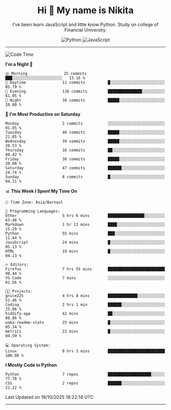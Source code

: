 <h1 align="center">Hi 👋 My name is Nikita</h1>

<p align="center"> I've been learn JavaScript and little know Python. Study on college of Financial University. </p>

<div align="center">

![Python](https://img.shields.io/badge/python-3670A0?style=for-the-badge&logo=python&logoColor=ffdd54)
![JavaScript](https://img.shields.io/badge/javascript-%23323330.svg?style=for-the-badge&logo=javascript&logoColor=%23F7DF1E)

</div>

------

<!--START_SECTION:waka-->
![Code Time](http://img.shields.io/badge/Code%20Time-54%20hrs%204%20mins-blue)

**I'm a Night 🦉** 

```text
🌞 Morning                25 commits          ███░░░░░░░░░░░░░░░░░░░░░░   13.16 % 
🌆 Daytime                11 commits          █░░░░░░░░░░░░░░░░░░░░░░░░   05.79 % 
🌃 Evening                116 commits         ███████████████░░░░░░░░░░   61.05 % 
🌙 Night                  38 commits          █████░░░░░░░░░░░░░░░░░░░░   20.00 % 
```
📅 **I'm Most Productive on Saturday** 

```text
Monday                   2 commits           ░░░░░░░░░░░░░░░░░░░░░░░░░   01.05 % 
Tuesday                  40 commits          █████░░░░░░░░░░░░░░░░░░░░   21.05 % 
Wednesday                39 commits          █████░░░░░░░░░░░░░░░░░░░░   20.53 % 
Thursday                 16 commits          ██░░░░░░░░░░░░░░░░░░░░░░░   08.42 % 
Friday                   38 commits          █████░░░░░░░░░░░░░░░░░░░░   20.00 % 
Saturday                 47 commits          ██████░░░░░░░░░░░░░░░░░░░   24.74 % 
Sunday                   8 commits           █░░░░░░░░░░░░░░░░░░░░░░░░   04.21 % 
```


📊 **This Week I Spent My Time On** 

```text
🕑︎ Time Zone: Asia/Barnaul

💬 Programming Languages: 
Other                    5 hrs 6 mins        ████████████████░░░░░░░░░   63.46 % 
Markdown                 1 hr 13 mins        ████░░░░░░░░░░░░░░░░░░░░░   15.29 % 
Python                   55 mins             ███░░░░░░░░░░░░░░░░░░░░░░   11.44 % 
JavaScript               24 mins             █░░░░░░░░░░░░░░░░░░░░░░░░   05.13 % 
HTML                     19 mins             █░░░░░░░░░░░░░░░░░░░░░░░░   04.13 % 

🔥 Editors: 
Firefox                  7 hrs 55 mins       █████████████████████████   98.44 % 
VS Code                  7 mins              ░░░░░░░░░░░░░░░░░░░░░░░░░   01.56 % 

🐱‍💻 Projects: 
gnice225                 4 hrs 8 mins        █████████████░░░░░░░░░░░░   51.46 % 
Coding                   2 hrs 1 min         ██████░░░░░░░░░░░░░░░░░░░   25.06 % 
hiddify-app              42 mins             ██░░░░░░░░░░░░░░░░░░░░░░░   08.86 % 
waka-readme-stats        25 mins             █░░░░░░░░░░░░░░░░░░░░░░░░   05.34 % 
metrics                  22 mins             █░░░░░░░░░░░░░░░░░░░░░░░░   04.59 % 

💻 Operating System: 
Linux                    8 hrs 3 mins        █████████████████████████   100.00 % 
```

**I Mostly Code in Python** 

```text
Python                   7 repos             ███████████████████░░░░░░   77.78 % 
CSS                      2 repos             ██████░░░░░░░░░░░░░░░░░░░   22.22 % 
```




 Last Updated on 16/10/2025 18:22:14 UTC
<!--END_SECTION:waka-->
------
